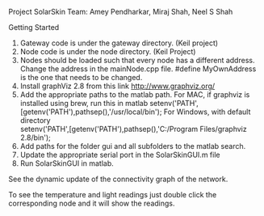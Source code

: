 Project SolarSkin
Team: Amey Pendharkar, Miraj Shah, Neel S Shah

Getting Started
1. Gateway code is under the gateway directory. (Keil project)
2. Node code is under the node directory. (Keil Project) 
3. Nodes should be loaded such that every node has a different address. Change the address in the mainNode.cpp file. #define MyOwnAddress is the one that needs to be changed.
4. Install graphViz 2.8 from this link http://www.graphviz.org/
5. Add the appropriate paths to the matlab path. 
For MAC, if graphviz is installed using brew, run this in matlab
setenv('PATH',[getenv('PATH'),pathsep(),'/usr/local/bin');
For Windows, with default directory  
setenv('PATH',[getenv('PATH'),pathsep(),'C:/Program Files/graphviz 2.8/bin');
6. Add paths for the folder gui and all subfolders to the matlab search.
7. Update the appropriate serial port in the SolarSkinGUI.m file 
8. Run SolarSkinGUI in matlab.

See the dynamic update of the connectivity graph of the network. 

To see the temperature and light readings just double click the corresponding node and it will show the readings. 
 